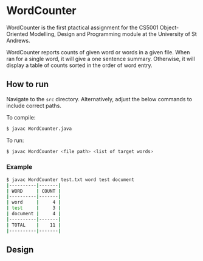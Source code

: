 # WordCounter
WordCounter is the first ptactical assignment for the CS5001 Object-Oriented Modelling, Design and Programming module at the University of St Andrews.

WordCounter reports counts of given word or words in a given file.
When ran for a single word, it will give a one sentence summary.
Otherwise, it will display a table of counts sorted in the order of word entry.

## How to run
Navigate to the `src` directory. Alternatively, adjust the below commands to include correct paths.

To compile:
```bash
$ javac WordCounter.java
```

To run:
```bash
$ javac WordCounter <file path> <list of target words>
```

### Example
```bash
$ javac WordCounter test.txt word test document
|----------|-------|
| WORD     | COUNT |
|----------|-------|
| word     |     4 |
| test     |     3 |
| document |     4 |
|----------|-------|
| TOTAL    |    11 |
|----------|-------|
```

## Design

